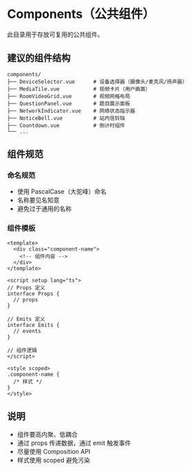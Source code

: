 # Components（公共组件）

此目录用于存放可复用的公共组件。

## 建议的组件结构

```
components/
├── DeviceSelector.vue      # 设备选择器（摄像头/麦克风/扬声器）
├── MediaTile.vue           # 视频卡片（用户画面）
├── RoomVideoGrid.vue       # 视频网格布局
├── QuestionPanel.vue       # 题目展示面板
├── NetworkIndicator.vue    # 网络状态指示器
├── NoticeBell.vue          # 站内信铃铛
├── Countdown.vue           # 倒计时组件
└── ...
```

## 组件规范

### 命名规范
- 使用 PascalCase（大驼峰）命名
- 名称要见名知意
- 避免过于通用的名称

### 组件模板
```vue
<template>
  <div class="component-name">
    <!-- 组件内容 -->
  </div>
</template>

<script setup lang="ts">
// Props 定义
interface Props {
  // props
}

// Emits 定义
interface Emits {
  // events
}

// 组件逻辑
</script>

<style scoped>
.component-name {
  /* 样式 */
}
</style>
```

## 说明

- 组件要高内聚、低耦合
- 通过 props 传递数据，通过 emit 触发事件
- 尽量使用 Composition API
- 样式使用 scoped 避免污染

